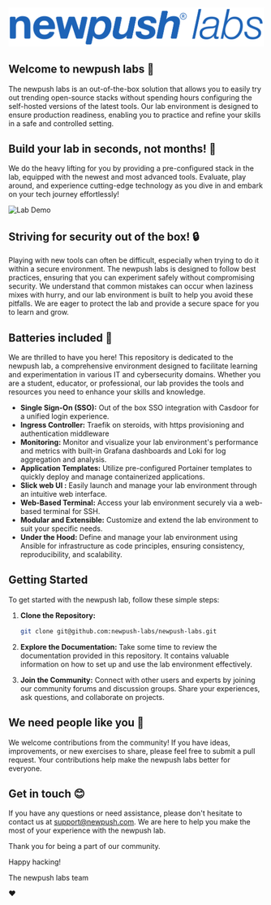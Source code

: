 ![newpush labs Logo](docs/images/np_labs_logo.png)

##  Welcome to newpush labs 🧪

The newpush labs is an out-of-the-box solution that allows you to easily try out trending open-source stacks without spending hours configuring the self-hosted versions of the latest tools. Our lab environment is designed to ensure production readiness, enabling you to practice and refine your skills in a safe and controlled setting. 

## Build your lab in seconds, not months! 🚀

We do the heavy lifting for you by providing a pre-configured stack in the lab, equipped with the newest and most advanced tools. Evaluate, play around, and experience cutting-edge technology as you dive in and embark on your tech journey effortlessly!

![Lab Demo](docs/images/lab-demo.gif)

## Striving for security out of the box! 🔒

Playing with new tools can often be difficult, especially when trying to do it within a secure environment. The newpush labs is designed to follow best practices, ensuring that you can experiment safely without compromising security. We understand that common mistakes can occur when laziness mixes with hurry, and our lab environment is built to help you avoid these pitfalls. We are eager to protect the lab and provide a secure space for you to learn and grow.

## Batteries included 🔋

We are thrilled to have you here! This repository is dedicated to the newpush lab, a comprehensive environment designed to facilitate learning and experimentation in various IT and cybersecurity domains. Whether you are a student, educator, or professional, our lab provides the tools and resources you need to enhance your skills and knowledge.

* **Single Sign-On (SSO):** Out of the box SSO integration with Casdoor for a unified login experience.
* **Ingress Controller:** Traefik on steroids, with https provisioning and authentication middleware
* **Monitoring:** Monitor and visualize your lab environment's performance and metrics with built-in Grafana dashboards and Loki for log aggregation and analysis.
* **Application Templates:** Utilize pre-configured Portainer templates to quickly deploy and manage containerized applications.
* **Slick web UI :** Easily launch and manage your lab environment through an intuitive web interface.
* **Web-Based Terminal:** Access your lab environment securely via a web-based terminal for SSH.
* **Modular and Extensible:** Customize and extend the lab environment to suit your specific needs.
* **Under the Hood:** Define and manage your lab environment using Ansible for infrastructure as code principles, ensuring consistency, reproducibility, and scalability.

## Getting Started

To get started with the newpush lab, follow these simple steps:

1. **Clone the Repository:**
   ```bash
   git clone git@github.com:newpush-labs/newpush-labs.git
   ```

2. **Explore the Documentation:**
   Take some time to review the documentation provided in this repository. It contains valuable information on how to set up and use the lab environment effectively.

3. **Join the Community:**
   Connect with other users and experts by joining our community forums and discussion groups. Share your experiences, ask questions, and collaborate on projects.

## We need people like you 👊

We welcome contributions from the community! If you have ideas, improvements, or new exercises to share, please feel free to submit a pull request. Your contributions help make the newpush labs better for everyone.

## Get in touch 😊

If you have any questions or need assistance, please don't hesitate to contact us at support@newpush.com. We are here to help you make the most of your experience with the newpush lab.

Thank you for being a part of our community. 

Happy hacking!

The newpush labs team 

❤️




